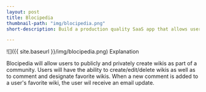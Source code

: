 ```yaml
---
layout: post
title: Blocipedia
thumbnail-path: "img/blocipedia.png"
short-description: Build a production quality SaaS app that allows users to create their own wikis.

---
```


 ![]({{ site.baseurl }}/img/blocipedia.png)
Explanation

Blocipedia will allow users to publicly and privately create wikis as part of a community. Users will have the ability to create/edit/delete wikis as well as to comment and designate favorite wikis. When a new comment is added to a user's favorite wiki, the user wil receive an email update.
